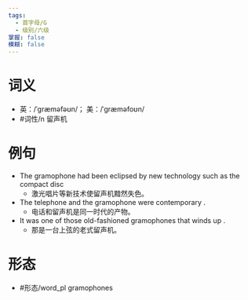 ```yaml
---
tags:
  - 首字母/G
  - 级别/六级
掌握: false
模糊: false
---
```

# 词义
- 英：/ˈɡræməfəʊn/； 美：/ˈɡræməfoʊn/
- #词性/n  留声机
# 例句
- The gramophone had been eclipsed by new technology such as the compact disc
	- 激光唱片等新技术使留声机黯然失色。
- The telephone and the gramophone were contemporary .
	- 电话和留声机是同一时代的产物。
- It was one of those old-fashioned gramophones that winds up .
	- 那是一台上弦的老式留声机。
# 形态
- #形态/word_pl gramophones

